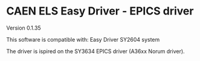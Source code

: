 # CAEN ELS Easy Driver - EPICS driver


Version 0.1.35

This software is compatible with:
Easy Driver
SY2604 system

The driver is ispired on the SY3634 EPICS driver (A36xx Norum driver).

